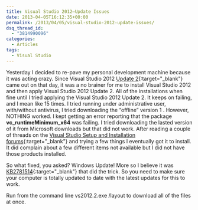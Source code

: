 ```yaml
---
title: Visual Studio 2012–Update Issues
date: 2013-04-05T16:12:35+00:00
permalink: /2013/04/05/visual-studio-2012-update-issues/
dsq_thread_id:
  - "3814990096"
categories:
  - Articles
tags:
  - Visual Studio
---
```

Yesterday I decided to re-pave my personal development machine because it was acting crazy.  Since Visual Studio 2012 [Update 2](http://www.microsoft.com/en-us/download/details.aspx?id=38188){:target="_blank"} came out on that day, it was a no brainer for me to install Visual Studio 2012 and then apply Visual Studio 2012 Update 2.  All of the installations when fine until I tried applying the Visual Studio 2012 Update 2.  It keeps on failing, and I mean like 15 times.  I tried running under administrative user, with/without antivirus, I tried downloading the “offline” version 1 .   However, NOTHING worked.  I kept getting an error reporting that the package **vc_runtimeMinimum_x64** was failing.  I tried downloading the lasted version of it from Microsoft downloads but that did not work. After reading a couple of threads on the [Visual Studio Setup and Installation forums](http://social.msdn.microsoft.com/Forums/en-US/vssetup/threads?WT.mc_id=DOP-MVP-4024623){:target="_blank"} and trying a few things I eventually got it to install. It did complain about a few different items not available but I did not have those products installed.

So what fixed, you asked? Windows Update!  More so I believe it was [KB2781514](http://support.microsoft.com/kb/2781514/en-us){:target="_blank"} that did the trick. So you need to make sure your computer is totally updated to date with the latest updates for this to work.

Run from the command line vs2012.2.exe /layout to download all of the files at once.
